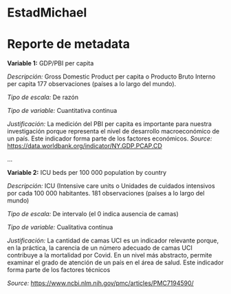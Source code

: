 # EstadMichael
# Reporte de metadata

**Variable 1:** GDP/PBI per capita

_Descripción:_ Gross Domestic Product per capita o Producto Bruto Interno per capita
177 observaciones (países a lo largo del mundo).

_Tipo de escala:_ De razón

_Tipo de variable:_ Cuantitativa continua

_Justificación:_ La medición del PBI per capita es importante
para nuestra investigación porque representa el nivel de desarrollo
macroeconómico de un país. Este indicador forma parte de los factores económicos.
_Source:_ https://data.worldbank.org/indicator/NY.GDP.PCAP.CD

...

**Variable 2:** ICU beds per 100 000 population by country

_Descripción:_ ICU (Intensive care units o Unidades de cuidados intensivos por cada 100 000 habitantes.
181 observaciones (países a lo largo del mundo)

_Tipo de escala:_ De intervalo (el 0 indica ausencia de camas)

_Tipo de variable:_ Cualitativa continua

_Justificación:_ La cantidad de camas UCI es un indicador relevante porque, en la práctica,
la carencia de un número adecuado de camas UCI contribuye a la mortalidad por Covid.
En un nivel más abstracto, permite examinar
el grado de atención de un país en el área de salud. Este indicador forma parte 
de los factores técnicos

_Source:_ https://www.ncbi.nlm.nih.gov/pmc/articles/PMC7194590/
